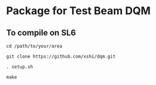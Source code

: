 # Package for Test Beam DQM


## To compile on SL6  

	cd /path/to/your/area

	git clone https://github.com/xshi/dqm.git 

	. setup.sh

	make 

